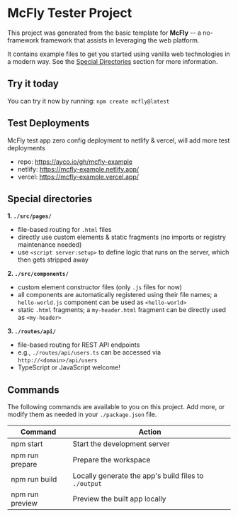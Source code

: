 # McFly Tester Project

This project was generated from the basic template for **McFly** -- a no-framework framework that assists in leveraging the web platform.

It contains example files to get you started using vanilla web technologies in a modern way. See the [Special Directories](#special-directories) section for more information.

## Try it today

You can try it now by running: `npm create mcfly@latest`

## Test Deployments

McFly test app zero config deployment to netlify & vercel, will add more test deployments

- repo: https://ayco.io/gh/mcfly-example
- netlify: https://mcfly-example.netlify.app/
- vercel: https://mcfly-example.vercel.app/

## Special directories
**1. `./src/pages/`**
- file-based routing for `.html` files
- directly use custom elements & static fragments (no imports or registry maintenance needed)
- use `<script server:setup>` to define logic that runs on the server, which then gets stripped away

**2. `./src/components/`**
- custom element constructor files (only `.js` files for now)
- all components are automatically registered using their file names; a `hello-world.js` component can be used as `<hello-world>`
- static `.html` fragments; a `my-header.html` fragment can be directly used as `<my-header>`

**3. `./routes/api/`**
- file-based routing for REST API endpoints
- e.g., `./routes/api/users.ts` can be accessed via `http://<domain>/api/users`
- TypeScript or JavaScript welcome!

## Commands

The following commands are available to you on this project. Add more, or modify them as needed in your `./package.json` file.

| Command | Action |
| --- | --- |
| npm start | Start the development server |
| npm run prepare | Prepare the workspace |
| npm run build | Locally generate the app's build files to `./output` |
| npm run preview | Preview the built app locally |
